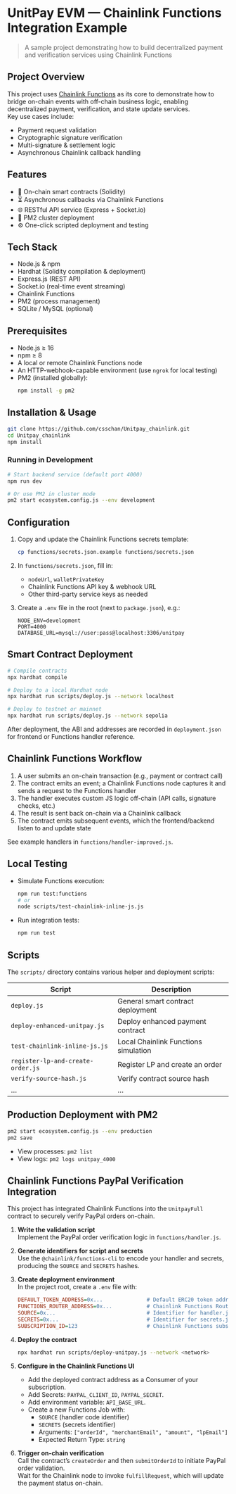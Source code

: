 # UnitPay EVM — Chainlink Functions Integration Example

> A sample project demonstrating how to build decentralized payment and verification services using Chainlink Functions


## Project Overview

This project uses [Chainlink Functions](https://docs.chain.link/functions/) as its core to demonstrate how to bridge on-chain events with off-chain business logic, enabling decentralized payment, verification, and state update services.  
Key use cases include:  
- Payment request validation  
- Cryptographic signature verification  
- Multi-signature & settlement logic  
- Asynchronous Chainlink callback handling

## Features

- 🔗 On-chain smart contracts (Solidity)  
- ⏳ Asynchronous callbacks via Chainlink Functions  
- 🌐 RESTful API service (Express + Socket.io)  
- 📝 PM2 cluster deployment  
- ⚙️ One-click scripted deployment and testing

## Tech Stack

- Node.js & npm  
- Hardhat (Solidity compilation & deployment)  
- Express.js (REST API)  
- Socket.io (real-time event streaming)  
- Chainlink Functions  
- PM2 (process management)  
- SQLite / MySQL (optional)

## Prerequisites

- Node.js ≥ 16  
- npm ≥ 8  
- A local or remote Chainlink Functions node  
- An HTTP-webhook-capable environment (use `ngrok` for local testing)  
- PM2 (installed globally):  
  ```bash
  npm install -g pm2
  ```

## Installation & Usage

```bash
git clone https://github.com/csschan/Unitpay_chainlink.git
cd Unitpay_chainlink
npm install
```

### Running in Development

```bash
# Start backend service (default port 4000)
npm run dev

# Or use PM2 in cluster mode
pm2 start ecosystem.config.js --env development
```

## Configuration

1. Copy and update the Chainlink Functions secrets template:  
   ```bash
   cp functions/secrets.json.example functions/secrets.json
   ```
2. In `functions/secrets.json`, fill in:  
   - `nodeUrl`, `walletPrivateKey`  
   - Chainlink Functions API key & webhook URL  
   - Other third-party service keys as needed  

3. Create a `.env` file in the root (next to `package.json`), e.g.:  
   ```env
   NODE_ENV=development
   PORT=4000
   DATABASE_URL=mysql://user:pass@localhost:3306/unitpay
   ```

## Smart Contract Deployment

```bash
# Compile contracts
npx hardhat compile

# Deploy to a local Hardhat node
npx hardhat run scripts/deploy.js --network localhost

# Deploy to testnet or mainnet
npx hardhat run scripts/deploy.js --network sepolia
```

After deployment, the ABI and addresses are recorded in `deployment.json` for frontend or Functions handler reference.

## Chainlink Functions Workflow

1. A user submits an on-chain transaction (e.g., payment or contract call)  
2. The contract emits an event; a Chainlink Functions node captures it and sends a request to the Functions handler  
3. The handler executes custom JS logic off-chain (API calls, signature checks, etc.)  
4. The result is sent back on-chain via a Chainlink callback  
5. The contract emits subsequent events, which the frontend/backend listen to and update state  

See example handlers in `functions/handler-improved.js`.

## Local Testing

- Simulate Functions execution:  
  ```bash
  npm run test:functions
  # or
  node scripts/test-chainlink-inline-js.js
  ```
- Run integration tests:  
  ```bash
  npm run test
  ```

## Scripts

The `scripts/` directory contains various helper and deployment scripts:

| Script                           | Description                          |
| -------------------------------- | ------------------------------------ |
| `deploy.js`                      | General smart contract deployment    |
| `deploy-enhanced-unitpay.js`     | Deploy enhanced payment contract     |
| `test-chainlink-inline-js.js`    | Local Chainlink Functions simulation |
| `register-lp-and-create-order.js`| Register LP and create an order     |
| `verify-source-hash.js`          | Verify contract source hash          |
| …                                | …                                    |

## Production Deployment with PM2

```bash
pm2 start ecosystem.config.js --env production
pm2 save
```

- View processes: `pm2 list`  
- View logs: `pm2 logs unitpay_4000`


## Chainlink Functions PayPal Verification Integration

This project has integrated Chainlink Functions into the `UnitpayFull` contract to securely verify PayPal orders on-chain.

1. **Write the validation script**  
   Implement the PayPal order verification logic in `functions/handler.js`.

2. **Generate identifiers for script and secrets**  
   Use the `@chainlink/functions-cli` to encode your handler and secrets, producing the `SOURCE` and `SECRETS` hashes.

3. **Create deployment environment**  
   In the project root, create a `.env` file with:
   ```ini
   DEFAULT_TOKEN_ADDRESS=0x...              # Default ERC20 token address  
   FUNCTIONS_ROUTER_ADDRESS=0x...           # Chainlink Functions Router address  
   SOURCE=0x...                             # Identifier for handler.js code  
   SECRETS=0x...                            # Identifier for secrets.json  
   SUBSCRIPTION_ID=123                      # Chainlink Functions subscription ID  
   ```

4. **Deploy the contract**  
   ```bash
   npx hardhat run scripts/deploy-unitpay.js --network <network>
   ```

5. **Configure in the Chainlink Functions UI**  
   - Add the deployed contract address as a Consumer of your subscription.  
   - Add Secrets: `PAYPAL_CLIENT_ID`, `PAYPAL_SECRET`.  
   - Add environment variable: `API_BASE_URL`.  
   - Create a new Functions Job with:
     - `SOURCE` (handler code identifier)  
     - `SECRETS` (secrets identifier)  
     - Arguments: `["orderId", "merchantEmail", "amount", "lpEmail"]`  
     - Expected Return Type: `string`

6. **Trigger on-chain verification**  
   Call the contract’s `createOrder` and then `submitOrderId` to initiate PayPal order validation.  
   Wait for the Chainlink node to invoke `fulfillRequest`, which will update the payment status on-chain.
